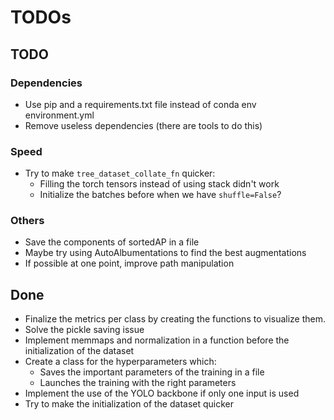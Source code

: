 # TODOs

## TODO

### Dependencies

- Use pip and a requirements.txt file instead of conda env environment.yml
- Remove useless dependencies (there are tools to do this)

### Speed

- Try to make `tree_dataset_collate_fn` quicker:
    - Filling the torch tensors instead of using stack didn't work
    - Initialize the batches before when we have `shuffle=False`?

### Others

- Save the components of sortedAP in a file
- Maybe try using AutoAlbumentations to find the best augmentations
- If possible at one point, improve path manipulation

## Done

- Finalize the metrics per class by creating the functions to visualize them.
- Solve the pickle saving issue
- Implement memmaps and normalization in a function before the initialization of the dataset
- Create a class for the hyperparameters which:
    - Saves the important parameters of the training in a file
    - Launches the training with the right parameters
- Implement the use of the YOLO backbone if only one input is used
- Try to make the initialization of the dataset quicker
